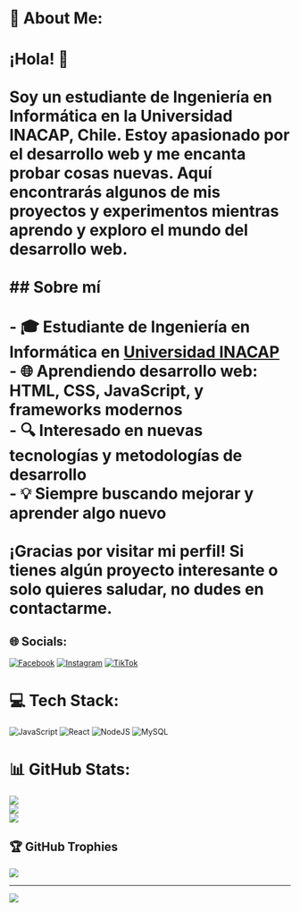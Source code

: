 # 💫 About Me:
# ¡Hola! 👋<br><br>Soy un estudiante de Ingeniería en Informática en la Universidad INACAP, Chile. Estoy apasionado por el desarrollo web y me encanta probar cosas nuevas. Aquí encontrarás algunos de mis proyectos y experimentos mientras aprendo y exploro el mundo del desarrollo web.<br><br>## Sobre mí<br><br>- 🎓 Estudiante de Ingeniería en Informática en [Universidad INACAP](https://www.inacap.cl/)<br>- 🌐 Aprendiendo desarrollo web: HTML, CSS, JavaScript, y frameworks modernos<br>- 🔍 Interesado en nuevas tecnologías y metodologías de desarrollo<br>- 💡 Siempre buscando mejorar y aprender algo nuevo<br><br>¡Gracias por visitar mi perfil! Si tienes algún proyecto interesante o solo quieres saludar, no dudes en contactarme.<br>


## 🌐 Socials:
[![Facebook](https://img.shields.io/badge/Facebook-%231877F2.svg?logo=Facebook&logoColor=white)](https://facebook.com/JuniorDamianGonzález) [![Instagram](https://img.shields.io/badge/Instagram-%23E4405F.svg?logo=Instagram&logoColor=white)](https://instagram.com/x.chi_nno.x) [![TikTok](https://img.shields.io/badge/TikTok-%23000000.svg?logo=TikTok&logoColor=white)](https://tiktok.com/yuuuu_nnnn) 

# 💻 Tech Stack:
![JavaScript](https://img.shields.io/badge/javascript-%23323330.svg?style=for-the-badge&logo=javascript&logoColor=%23F7DF1E) ![React](https://img.shields.io/badge/react-%2320232a.svg?style=for-the-badge&logo=react&logoColor=%2361DAFB) ![NodeJS](https://img.shields.io/badge/node.js-6DA55F?style=for-the-badge&logo=node.js&logoColor=white) ![MySQL](https://img.shields.io/badge/mysql-4479A1.svg?style=for-the-badge&logo=mysql&logoColor=white)
# 📊 GitHub Stats:
![](https://github-readme-stats.vercel.app/api?username=YuniorGonzales&theme=gotham&hide_border=false&include_all_commits=true&count_private=true)<br/>
![](https://github-readme-streak-stats.herokuapp.com/?user=YuniorGonzales&theme=gotham&hide_border=false)<br/>
![](https://github-readme-stats.vercel.app/api/top-langs/?username=YuniorGonzales&theme=gotham&hide_border=false&include_all_commits=true&count_private=true&layout=compact)

## 🏆 GitHub Trophies
![](https://github-profile-trophy.vercel.app/?username=YuniorGonzales&theme=radical&no-frame=false&no-bg=false&margin-w=4)

---
[![](https://visitcount.itsvg.in/api?id=YuniorGonzales&icon=0&color=0)](https://visitcount.itsvg.in)

<!-- Proudly created with GPRM ( https://gprm.itsvg.in ) -->
